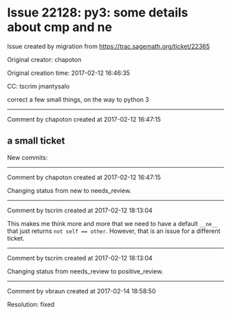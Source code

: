 # Issue 22128: py3: some details about __cmp__ and __ne__

Issue created by migration from https://trac.sagemath.org/ticket/22365

Original creator: chapoton

Original creation time: 2017-02-12 16:46:35

CC:  tscrim jmantysalo

correct a few small things, on the way to python 3


---

Comment by chapoton created at 2017-02-12 16:47:15

a small ticket
----
New commits:


---

Comment by chapoton created at 2017-02-12 16:47:15

Changing status from new to needs_review.


---

Comment by tscrim created at 2017-02-12 18:13:04

This makes me think more and more that we need to have a default `__ne__` that just returns `not self == other`. However, that is an issue for a different ticket.


---

Comment by tscrim created at 2017-02-12 18:13:04

Changing status from needs_review to positive_review.


---

Comment by vbraun created at 2017-02-14 18:58:50

Resolution: fixed
